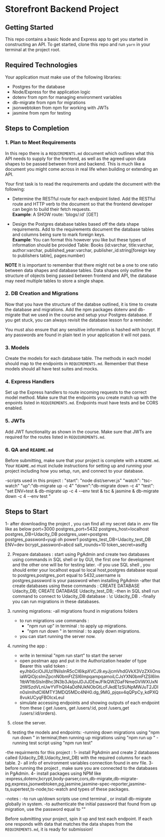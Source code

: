 # Storefront Backend Project

## Getting Started

This repo contains a basic Node and Express app to get you started in constructing an API. To get started, clone this repo and run `yarn` in your terminal at the project root.

## Required Technologies
Your application must make use of the following libraries:
- Postgres for the database
- Node/Express for the application logic
- dotenv from npm for managing environment variables
- db-migrate from npm for migrations
- jsonwebtoken from npm for working with JWTs
- jasmine from npm for testing

## Steps to Completion

### 1. Plan to Meet Requirements

In this repo there is a `REQUIREMENTS.md` document which outlines what this API needs to supply for the frontend, as well as the agreed upon data shapes to be passed between front and backend. This is much like a document you might come across in real life when building or extending an API. 

Your first task is to read the requirements and update the document with the following:
- Determine the RESTful route for each endpoint listed. Add the RESTful route and HTTP verb to the document so that the frontend developer can begin to build their fetch requests.    
**Example**: A SHOW route: 'blogs/:id' [GET] 

- Design the Postgres database tables based off the data shape requirements. Add to the requirements document the database tables and columns being sure to mark foreign keys.   
**Example**: You can format this however you like but these types of information should be provided
Table: Books (id:varchar, title:varchar, author:varchar, published_year:varchar, publisher_id:string[foreign key to publishers table], pages:number)

**NOTE** It is important to remember that there might not be a one to one ratio between data shapes and database tables. Data shapes only outline the structure of objects being passed between frontend and API, the database may need multiple tables to store a single shape. 

### 2.  DB Creation and Migrations

Now that you have the structure of the databse outlined, it is time to create the database and migrations. Add the npm packages dotenv and db-migrate that we used in the course and setup your Postgres database. If you get stuck, you can always revisit the database lesson for a reminder. 

You must also ensure that any sensitive information is hashed with bcrypt. If any passwords are found in plain text in your application it will not pass.

### 3. Models

Create the models for each database table. The methods in each model should map to the endpoints in `REQUIREMENTS.md`. Remember that these models should all have test suites and mocks.

### 4. Express Handlers

Set up the Express handlers to route incoming requests to the correct model method. Make sure that the endpoints you create match up with the enpoints listed in `REQUIREMENTS.md`. Endpoints must have tests and be CORS enabled. 

### 5. JWTs

Add JWT functionality as shown in the course. Make sure that JWTs are required for the routes listed in `REQUIUREMENTS.md`.

### 6. QA and `README.md`

Before submitting, make sure that your project is complete with a `README.md`. Your `README.md` must include instructions for setting up and running your project including how you setup, run, and connect to your database. 

-scripts used in this project :
  "start": "node dist/server.js"
  "watch": "tsc-watch"
  "up":"db-migrate up -c 4"
  "down":"db-migrate down -c 4"
  "test": "set ENV=test & db-migrate up -c 4 --env test & tsc & jasmine & db-migrate down -c 4 --env test "

## Steps to Start
1- after downloading the project , you can find all my secret data in .env file like as below
   port=3000
   postgres_port=5432
   postgres_host=localhost
   postgres_DB=Udacity_DB
   postgres_user=postgres
   postgres_password=yugi oh power1
   postgres_test_DB=Udacity_test_DB
   ENV=dev
   bcrypt_password=abcd
   salt_rounds=10
   token_secret=asdfg

2. Prepare databases :
start using PgAdmin and create two databases using commands in SQL shell or by GUI, the first one for development and the other one will be for testing later.
 -if you use SQL shell , you should enter your localhost equal to local host,postgres database equal to postgres,postgres_port equal to 5432,username is postgres,password is your password when installing PgAdmin 
 -after that create databases using these commands :  CREATE DATABASE Udacity_DB; CREATE DATABASE Udacity_test_DB;
 -then  in SQL shell run command  to connect to Udacity_DB database : \c Udacity_DB   .
 -finally you can run migrations in these databases.


3. running migrations:
   -all migrations found in migrations folders
   - to run migrations use commands :
       - "npm run up" in terminal  : to apply up migrations.
       - "npm run down " in terminal : to apply down migrations.
   - you can start running the server now.
4. running the app :
   - write in terminal "npm run start" to start the server 
   - open postman app and put in the Authorization header of type Bearer this valid token : eyJhbGciOiJIUzI1NiIsInR5cCI6IkpXVCJ9.eyJjcmVhdGVkX3VzZXIiOnsiaWQiOjcsImZpcnN0bmFtZSI6ImpqampqamoiLCJsYXN0bmFtZSI6Im1tbW1tbSIsInBhc3N3b3JkIjoiJDJiJDEwJFlkQWZGaFNmeGViWXUxN2tWSzdVLnUwYVFhQll4aDdNUkNObGtLcFJkdE1zSUNpMWJuT2JDIn0sImlhdCI6MTY3MDQ5MDc4NH0.dg_9MG_pjqsv4qQPpCy_kdPXQ8vukUCyqFBOIcxLeuI
   - simulate accessing endpoints and showing outputs of each endpoint  from these ( get /users, get /users/:id, post /users,get /users/:id/orders).

5. close the server.
6. testing the models and endpoints:
     -running down migrations using "npm run down " in terminal,then running up migrations using "npm run up "
     -running test script using "npm run test"
     
-the requirments for this project :
 1- install PgAdmin and create 2 databases called (Udacity_DB,Udacity_test_DB) with the required columns for each table.
 2- all info of environment variables connection found in env file.
 3- before running the project , make sure you are connected to the databases in PgAdmin.
 4- install packages using NPM like :express,dotenv,bcrypt,body-parser,cors,db-migrate,db-migrate-pg,express,jsonwebtoken,pg,jasmine,jasmine-spec-reporter,jasmine-ts,supertest,ts-node,tsc-watch
 and types of these packages.

-notes : -to run up/down scripts use cmd terminal , or install db-migrate globally in system.
         -to authenticate the initial password that found from up migration, use the password equal to ""




Before submitting your project, spin it up and test each endpoint. If each one responds with data that matches the data shapes from the `REQUIREMENTS.md`, it is ready for submission!
